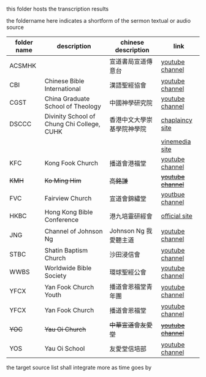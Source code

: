 this folder hosts the transcription results

the foldername here indicates a shortform of the sermon textual or audio source

| folder name | description                                 | chinese description        | link                                                                                         |
| ----------- | ------------------------------------------- | -------------------------- | -------------------------------------------------------------------------------------------- |
| ACSMHK      |                                             | 宣道書局宣道傳意台         | [youtube channel](https://www.youtube.com/@acsmhk)                                           |
| CBI         | Chinese Bible International                 | 漢語聖經協會               | [youtube channel](https://www.youtube.com/CBIsupport)                                        |
| CGST        | China Graduate School of Theology           | 中國神學研究院             | [youtube channel](https://www.youtube.com/cgstedu)                                           |
| DSCCC       | Divinity School of Chung Chi College, CUHK  | 香港中文大學崇基學院神學院 | [chaplaincy site](https://www.ccc.cuhk.edu.hk/tc/content.php?wid=739)                        |
|             |                                             |                            | [vinemedia site](https://www.vinemedia.org/category/course/bible-teaching/sunday-service-1/) |
| KFC         | Kong Fook Church                            | 播道會港福堂               | [youtube channel](https://www.youtube.com/@EFCCKongFokChurch)                                |
| ~~KMH~~     | ~~Ko Ming Him~~                             | ~~高銘謙~~                 | [~~youtube channel~~](https://www.youtube.com/@lawrenceko5206)                               |
| FVC         | Fairview Church                             | 宣道會錦繡堂               | [youtbue channel](https://www.youtube.com/@fairviewchurch)                                   |
| HKBC        | Hong Kong Bible Conference                  | 港九培靈研經會             | [official site](https://www.hkbibleconference.org)                                           |
| JNG         | Channel of Johnson Ng                       | Johnson Ng 我愛聽主道      | [youtube channel](https://www.youtube.com/JohnsonNg)                                         |
| STBC        | Shatin Baptism Church                       | 沙田浸信會                 | [youtube channel](https://www.youtube.com/@stbc1977)                                         |
| WWBS        | Worldwide Bible Society                     | 環球聖經公會               | [youtube channel](https://youtube.com/@WorldwideBibleSociety)                                |
| YFCX        | Yan Fook Church Youth                       | 播道會恩福堂青年團         | [youtube channel](https://www.youtube.com/c/YanfookYouth)                                    |
| YFCX        | Yan Fook Church                             | 播道會恩福堂               | [youtube channel](https://www.youtube.com/yanfookchurch)                                     |
| ~~YOC~~     | ~~Yau Oi Church~~                           | ~~中華宣道會友愛堂~~       | [~~youtube channel~~](https://www.youtube.com/@yauoichurch1981)                              |
| YOS         | Yau Oi School                               | 友愛堂信培部               | [youtube channel](https://www.youtube.com/@yauoischool/streams)                              |

the target source list shall integrate more as time goes by


